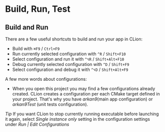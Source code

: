 # Build, Run, Test

## Build and Run
There are a few useful shortcuts to build and run your app in CLion:
* Build with `⌘F9` / `Ctrl+F9`
* Run currently selected configuration with `^R` / `Shift+F10`
* Select configuration and run it with `^⌥R` / `Shift+Alt+F10`
* Debug currently selected configuration with `^D` / `Shift+F9`
* Select configuration and debug it with `^⌥D` / `Shift+Alt+F9`

A few more words about configurations:
* When you open this project you may find a few configurations already created. CLion creates a configuration per each CMake target defined in your project. That's why you have _arkan9_(main app configuration) or _arkan9Test_ (unit tests configuration).

_Tip_ If you want CLion to stop currently running executable before launching it again, select _Single instance only_ setting in the configuration settings under _Run | Edit Configurations_